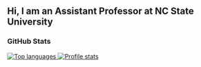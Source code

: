 ## Hi, I am an Assistant Professor at NC State University

### GitHub Stats

<a href="https://github.com/gustavo-etal">

<img src="https://github-readme-stats.vercel.app/api/top-langs/?username=gustavo-etal&title_color=ffffff&text_color=c9cacc&icon_color=2bbc8a&bg_color=1d1f21"
    title="Top languages" alt="Top languages" />
<img src="https://github-readme-stats.vercel.app/api?username=gustavo-etal&show_icons=true&title_color=ffffff&text_color=c9cacc&icon_color=2bbc8a&bg_color=1d1f21"
    title="Profile stats" alt="Profile stats" />
</a>
